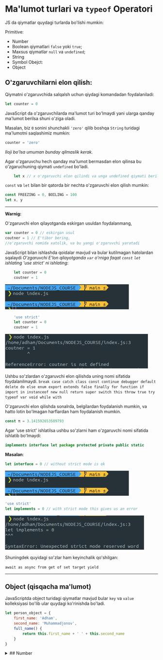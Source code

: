 

# Ma'lumot turlari va `typeof` Operatori

JS da qiymatlar quydagi turlarda bo'lishi mumkin:

Primitive:
- Number
- Boolean qiymatlari `false` yoki `true`;
- Maxsus qiymatlar `null` va `undefined`;
- String
- Symbol
Obejct:
- Object

## O'zgaruvchilarni elon qilish:

Qiymatni o'zgaruvchida salqalsh uchun qiydagi komandadan foydalaniladi:

```javascript
let counter = 0
```

JavaScript da o'zgaruvchilarda ma'lumot turi bo'lmaydi yani ularga qanday ma'lumot berilsa shuni o'ziga oladi.

Masalan, biz `0` sonini shunchakli `'zero'` qilib boshqa `String` turidagi ma'lumotni saqlashimiz mumkin:

```javascript
counter = 'zero'
```
_Iloji bo'lsa umuman bunday qilmaslik kerak._

Agar o'zgaruvchu hech qanday ma'lumot bermasdan elon qilinsa bu o'zgaruchuning qiymati `undefined` bo'ladi.
```javascript
    let x // x o'zgaruvchi elon qilindi va unga undefined qiymati berildi.
```

`const` va `let` bilan bir qatorda bir nechta o'zgaruvchi elon qilish mumkin:
```javascript
const FREEZING = 0, BOILING = 100
let x, y
```
---
**Warnig:**

O'zgaruvchi elon qilayotganda eskirgan usuldan foydalanmang, 

```javascript
var counter = 0 // eskirgan usul
coutner = 1 // E'tibor bering, 
//o'zgaruvchi nomida xatolik, va bu yangi o'zgaruvchi yaratadi
```

JavaScript bilan ishlashda qoidalar mavjud va bular kutilmagan hatolardan sqalaydi
_O'zgaruvchi E'lon qilayotganda `var` o'rniga faqat `const` `let` ishlating_
_'use strict' ni ishlating_:
```javascript
    let counter = 0
    coutner = 1
```
![Before console.clear](/assets/types_variables/without_use_strict.png)

```javascript
    'use strict'
    let counter = 0
    coutner = 1
```
![Before console.clear](/assets/types_variables/use_strick.png)


Ushbu so'zlardan o'zgaruvchi elon qilishda uning nomi sifatida foydalanilmaydi.
`break case catch class const continue debugger default delete do
else enum export extends false finally for function if import in instanceof
new null return super switch this throw true try typeof var void while with`

O'zgaruvchi elon qilishda sonalrda, belgilardan foydalanish mumkin, va hatto lotin bo'lmagan harflardan ham foydalanish mumkin.
```javascript
const π = 3.141592653589793
```

Agar 'use strict'  ishlatilsa ushbu so'zlarni ham o'zgaruvchi nomi sifatida ishlatib bo'lmaydi:

```javascript
implements interface let package protected private public static
```

**Masalan**:
```javascript
let interface = 0 // without strict mode is ok
```
![Before console.clear](/assets/types_variables/without_use_strict.png)


```javascript
'use strict'
let implements = 0 // with strict mode this gives us an error
```
![Before console.clear](/assets/types_variables/with_use_strict.png)

Shuningdek quyidagi so'zlar ham keyinchalik qo'shilgan:

`await as async from get of set target yield`

---

## Object (qisqacha ma'lumot)
JavaScriptda object turidagi qiymatlar mavjud bular `key` va `value` kolleksiyasi bo'lib ular quydagi ko'rinishda bo'ladi.
```javascript
let person_object = {
    first_name: 'Adham',
    second_name: 'Muhammadjonov',
    full_name() {
        return this.first_name + ' ' + this.second_name
    }
}
```


<details>
<summary> 
## Number 
</summary>


JavaScriptda butun sonlar `Number.MIN_SAVE_INTEGER` va `Number.MAX_SAFE_INTEGER` oralig'ida 

Bu ikkita son oralig'idan tashqarida sonlar no aniq chiqishni boshlaydi.
Masalan: `Number.MAX_SAFE_INTEGER * 10 ` 90091992547409900

Va kars sonlardan Javascript 64-bit floatin-point raqam formatidan foydalanadi. [IEEE 754 - standart](https://www.geeksforgeeks.org/ieee-standard-754-floating-point-numbers/)

```javascript
console.log(Number.MAX_SAFE_INTEGER) // butun son, integer
console.log(Number.MAX_VALUE) // floating point real number
console.log(Number.MIN_SAFE_INTEGER)
console.log(Number.MIN_VALUE)
```
![Before console.clear](/assets/types_variables/numers.png)


**Agar JavaScript da to'g'ridan to'g'ri son ishlatilsa bunga `numeric literal` deyiladi.**


Javascriptda base-10 yani 10 lik sanoq sistemsidagi sonlar raqamlar ketma-ketligida yoziladi:
#### Integer Literal -> "Aynan butun son"
```javascript
0
3
100000 // ko'rinishida
```
JS shuningdek hexadecimal yani 16 lik sanoq sistemasini ham ishlata oladi:
```javascript
0x
// yoki
0X // ko'rinishida yozish mumkin

0xff // => 255: (15*16 + 15)
0xBADCAFE //  => 195939070
```

ES6 yoki keyingi JavaScript yangilangan tilda  ikkilik sanoq sistemsidan ham foydalanish mumkin.

```javascript
    0b10101 // => 21: (1*16 + 0*8 + 1*4 + 0*2 + 1*1)
```
#### Floating-Point Literal -> "Aynan Kasr son"

`[digits][.digits][(E|e)[(+|-)]dists]` : `31.21E-10`
```javascript
3.14
234.556
.33333333333333333333333333
6.02e23 // 6.02 x 10^23
1.4345345345E-32 // 1.4345345345 x 10^-32 

```


Javascript da sonalrni ifodalashda ajratuvchilarni ishlatish mumkin:
```javascript
let billion = 1_000_000_000;   // Underscore as a thousands separator.
let bytes = 0x89_AB_CD_EF;     // As a bytes separator.
let bits = 0b0001_1101_0111;   // As a nibble separator.
let fraction = 0.123_456_789;  // Works in the fractional part, too.
```

#### JavaScriptda Arifmetika


JavaScript arifmetik hisob-kitob uchun quydagi operatorlardan foydalanadi:
- `+` qo'shish amali uchun
- `-` ayirish amali uchun
- `*` ko'paytirish amali uchun
-  `/` bo'liosh amali uchun
- `%` 'modulo' yani qoldiqni hisoblash uchun ishlatiladi

Va ushbu asosiy arifmetik operatorlarga qo'shimcha JavaScript tilida `Math` objecti mavjud, `Math` objecti o'zida ko'plab foydali matematik ifodalarni o'z ichiga oladi.

```javascript
Math.pow(2,53)           // => 9007199254740992: 2 to the power 53
Math.round(.6)           // => 1.0: round to the nearest integer
Math.ceil(.6)            // => 1.0: round up to an integer
Math.floor(.6)           // => 0.0: round down to an integer
Math.abs(-5)             // => 5: absolute value
Math.max(x,y,z)          // Return the largest argument
Math.min(x,y,z)          // Return the smallest argument
Math.random()            // Pseudo-random number x where 0 <= x < 1.0
Math.PI                  // π: circumference of a circle / diameter
Math.E                   // e: The base of the natural logarithm
Math.sqrt(3)             // => 3**0.5: the square root of 3
Math.pow(3, 1/3)         // => 3**(1/3): the cube root of 3
Math.sin(0)              // Trigonometry: also Math.cos, Math.atan, etc.
Math.log(10)             // Natural logarithm of 10
Math.log(100)/Math.LN10  // Base 10 logarithm of 100
Math.log(512)/Math.LN2   // Base 2 logarithm of 512
Math.exp(3)              // Math.E cubed
```

ES6 JS versiysida ko'piro yangi funsiyalar  Math objectiga qo'shilgan:

```javascript
Math.cbrt(27)    // => 3: cube root
Math.hypot(3, 4) // => 5: square root of sum of squares of all arguments
Math.log10(100)  // => 2: Base-10 logarithm
Math.log2(1024)  // => 10: Base-2 logarithm
Math.log1p(x)    // Natural log of (1+x); accurate for very small x
Math.expm1(x)    // Math.exp(x)-1; the inverse of Math.log1p()
Math.sign(x)     // -1, 0, or 1 for arguments <, ==, or > 0
Math.imul(2,3)   // => 6: optimized multiplication of 32-bit integers
Math.clz32(0xf)  // => 28: number of leading zero bits in a 32-bit integer
Math.trunc(3.9)  // => 3: convert to an integer by truncating fractional part
Math.fround(x)   // Round to nearest 32-bit float number
Math.sinh(x)     // Hyperbolic sine. Also Math.cosh(), Math.tanh()
Math.asinh(x)    // Hyperbolic arcsine. Also Math.acosh(), Math.atanh()
```


Shuningdek JS da arifmetikada hisoblash checksizlik bo'ladigan holda `Error` yani hatolikni ko'rsatmaydi shunchaki `Infinity` qiymatini ko'rsatadi.
```javascript
console.log( 1 / 0); // logs: Infinity
```

Va biz ushbu Constanta qiymatlrni ko'rishimiz mumkin:
```javascript
Infinity                    // A positive number too big to represent
Number.POSITIVE_INFINITY    // Same value
1/0                         // => Infinity
Number.MAX_VALUE * 2        // => Infinity; overflow

-Infinity                   // A negative number too big to represent
Number.NEGATIVE_INFINITY    // The same value
-1/0                        // => -Infinity
-Number.MAX_VALUE * 2       // => -Infinity

Number.MIN_VALUE/2          // => 0: underflow
-Number.MIN_VALUE/2         // => -0: negative zero
-1/Infinity                 // -> -0: also negative 0
-0
```
NaN qiymati:
```javascript
NaN                         // The not-a-number value
Number.NaN                  // The same value, written another way
0/0                         // => NaN
Infinity/Infinity           // => NaN

```

Bu qiymat nimadur son emasligini aytadi lekin bu qiymatga o'zgaruvchini tengligini yoki teng emasligini tekshira olmaymiz:
```javascript
// masalan bizda x o'zgaruvchisi mavjud va bu o'zgaruvchi NaN yiki qo'yligini
x != NaN // qila olmaymiz JS buni qila olmayd uning o'rniga ikkita usul mavjud
x != x // yoki
Number.isNaN(x) // bilan aniqlash mumkin
/* 
    bu code bizga agar berilgan x o'zgaruvchisi son bo'lsa 
    (non-numeric) true qaytaradi. 
    Va bu shu navbatda ushbu o'zgaruvchi qiymati songa 
    o'girib bo'lmasligini bildiradi 
*/
```

`Number` da yana `Number.isFinite()` kabi boshqa yordamchi funksiyalar mavjud.



#### Yahlitlashdagi xatolar (Rounding-Errors)


JavaScript Raqam sistemasi bir nechta xatolarga yo'l qo'yishi mumkin

```javascript
let x = .3 - .2 // 30 cent - 20 cent 
let y = .2 - .1 // 20 cent - 10 cent

x ===  y // => false
```

#### BigInt 

Bu Son turi Juda ham katta son turi  va JavaScriptda biz BigInt soni quydagicha ifodlashimiz mumkin:
```javascript
1234n // juda ham katta bo'lmagan BigInt literal
0b111111n // ikkilik sanoq sisyemasidagi BigInt soni ifodalanishi
0o7777n // sakkizlik sanoq sisyemasidagi BigInt soni ifodalanishi
0x8000000000000n // => 2n**63n: A 64-bit integer
```


Biz JS da `BigInt()` funksiyasidan Harqanday sonni BigInt turiga o'zgartirishimiz mumkin:
```javascript

BigInt(Number.MAX_SAFE_INTEGER)     // => 9007199254740991n
let string = "1" + "0".repeat(100); // 1 dan keyin 100 nollar.
BigInt(string)             

``` 

BigInt sonlari arifmetikasi huddi butun sonlar Arifmetikasiga o'xshash lekin faqatgina bo'lish operatori endi yaxlidlagan holda natijani beradi
```javascript
1000n + 2000n  // => 3000n
3000n - 2000n  // => 1000n
2000n * 3000n  // => 6000000n
3000n / 997n   // => 3n: 
3000 / 997     // => 3.009027081243731 bo'lishligi kerak edi.
3000n % 997n   // => 9n: and the remainder is 9
(2n ** 131071n) - 1n  // A Mersenne soni  39457 raqamdan iborat son
```


#### `Date`:  sanalar

JS da huddi Number, yoki Math kabi Obyektlar yani sanani maxsus ifodalash Obyekti mavjud

```javascript
let timestamp = Date.now() //  hozirgi timestamp yani hozirgi sanani milli sekundda ifodalash
let now = new Date() // bu esa Maxsus Date Obyekt ko'rinishida sanani ifodalanishi
let ms = now.getTime();      // Convert to a millisecond timestamp.
let iso = now.toISOString(); // Convert to a string in standard format.
```

<details>